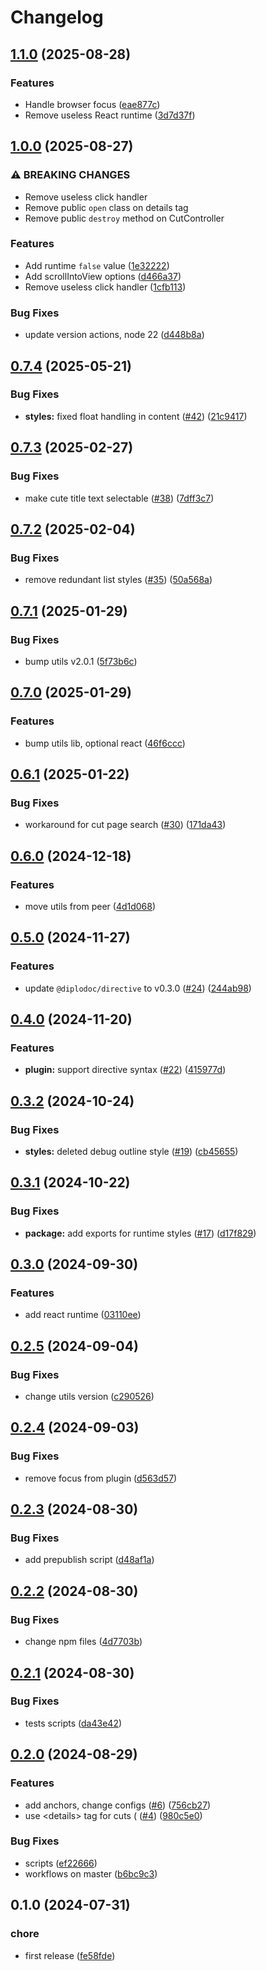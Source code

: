 # Changelog

## [1.1.0](https://github.com/diplodoc-platform/cut-extension/compare/v1.0.0...v1.1.0) (2025-08-28)


### Features

* Handle browser focus ([eae877c](https://github.com/diplodoc-platform/cut-extension/commit/eae877c1e81429b18aa0c9d67199b2aeb4c98b95))
* Remove useless React runtime ([3d7d37f](https://github.com/diplodoc-platform/cut-extension/commit/3d7d37f39dd082116a267760fb52a74cea5c8c10))

## [1.0.0](https://github.com/diplodoc-platform/cut-extension/compare/v0.7.4...v0.8.0) (2025-08-27)

### ⚠ BREAKING CHANGES

- Remove useless click handler
- Remove public `open` class on details tag
- Remove public `destroy` method on CutController

### Features

- Add runtime `false` value ([1e32222](https://github.com/diplodoc-platform/cut-extension/commit/1e322226851751b1e9cca3fe8aa0f7e49a6cbda9))
- Add scrollIntoView options ([d466a37](https://github.com/diplodoc-platform/cut-extension/commit/d466a3752860f08d9b01fd98acb04a6b7062290f))
- Remove useless click handler ([1cfb113](https://github.com/diplodoc-platform/cut-extension/commit/1cfb113913cd19ab9e14b078be9caec3cf863e1d))

### Bug Fixes

- update version actions, node 22 ([d448b8a](https://github.com/diplodoc-platform/cut-extension/commit/d448b8a94bde7fa70dcaf4038f155a07ba1f88e8))

## [0.7.4](https://github.com/diplodoc-platform/cut-extension/compare/v0.7.3...v0.7.4) (2025-05-21)

### Bug Fixes

- **styles:** fixed float handling in content ([#42](https://github.com/diplodoc-platform/cut-extension/issues/42)) ([21c9417](https://github.com/diplodoc-platform/cut-extension/commit/21c941702f12970b0e5d75e4ba3207d4bf31def6))

## [0.7.3](https://github.com/diplodoc-platform/cut-extension/compare/v0.7.2...v0.7.3) (2025-02-27)

### Bug Fixes

- make cute title text selectable ([#38](https://github.com/diplodoc-platform/cut-extension/issues/38)) ([7dff3c7](https://github.com/diplodoc-platform/cut-extension/commit/7dff3c7e8175d3888c1c0f880e3b5c9286866ee4))

## [0.7.2](https://github.com/diplodoc-platform/cut-extension/compare/v0.7.1...v0.7.2) (2025-02-04)

### Bug Fixes

- remove redundant list styles ([#35](https://github.com/diplodoc-platform/cut-extension/issues/35)) ([50a568a](https://github.com/diplodoc-platform/cut-extension/commit/50a568af8bdb7e0f92b0e5af164e58ba8ebc930e))

## [0.7.1](https://github.com/diplodoc-platform/cut-extension/compare/v0.7.0...v0.7.1) (2025-01-29)

### Bug Fixes

- bump utils v2.0.1 ([5f73b6c](https://github.com/diplodoc-platform/cut-extension/commit/5f73b6cd9f88e6b7db80ca100ab4f5b67fbed769))

## [0.7.0](https://github.com/diplodoc-platform/cut-extension/compare/v0.6.1...v0.7.0) (2025-01-29)

### Features

- bump utils lib, optional react ([46f6ccc](https://github.com/diplodoc-platform/cut-extension/commit/46f6cccc7a817205feab1e2564af0130d6f87252))

## [0.6.1](https://github.com/diplodoc-platform/cut-extension/compare/v0.6.0...v0.6.1) (2025-01-22)

### Bug Fixes

- workaround for cut page search ([#30](https://github.com/diplodoc-platform/cut-extension/issues/30)) ([171da43](https://github.com/diplodoc-platform/cut-extension/commit/171da43b970d08afde5411a602ab11fba4bc76ac))

## [0.6.0](https://github.com/diplodoc-platform/cut-extension/compare/v0.5.0...v0.6.0) (2024-12-18)

### Features

- move utils from peer ([4d1d068](https://github.com/diplodoc-platform/cut-extension/commit/4d1d0689a42082984f98df05b2a6153f0f7a3b33))

## [0.5.0](https://github.com/diplodoc-platform/cut-extension/compare/v0.4.0...v0.5.0) (2024-11-27)

### Features

- update `@diplodoc/directive` to v0.3.0 ([#24](https://github.com/diplodoc-platform/cut-extension/issues/24)) ([244ab98](https://github.com/diplodoc-platform/cut-extension/commit/244ab98e68ec167eb3cae1568d80bea1c4ccc68f))

## [0.4.0](https://github.com/diplodoc-platform/cut-extension/compare/v0.3.2...v0.4.0) (2024-11-20)

### Features

- **plugin:** support directive syntax ([#22](https://github.com/diplodoc-platform/cut-extension/issues/22)) ([415977d](https://github.com/diplodoc-platform/cut-extension/commit/415977d61e2cc6d99c7709d8caca36d094743202))

## [0.3.2](https://github.com/diplodoc-platform/cut-extension/compare/v0.3.1...v0.3.2) (2024-10-24)

### Bug Fixes

- **styles:** deleted debug outline style ([#19](https://github.com/diplodoc-platform/cut-extension/issues/19)) ([cb45655](https://github.com/diplodoc-platform/cut-extension/commit/cb456554fb43637e04bc01f15339fae6e66e1e21))

## [0.3.1](https://github.com/diplodoc-platform/cut-extension/compare/v0.3.0...v0.3.1) (2024-10-22)

### Bug Fixes

- **package:** add exports for runtime styles ([#17](https://github.com/diplodoc-platform/cut-extension/issues/17)) ([d17f829](https://github.com/diplodoc-platform/cut-extension/commit/d17f829f78e2ddb34d38de3a8bb535f349fd2014))

## [0.3.0](https://github.com/diplodoc-platform/cut-extension/compare/v0.2.5...v0.3.0) (2024-09-30)

### Features

- add react runtime ([03110ee](https://github.com/diplodoc-platform/cut-extension/commit/03110eed6c80d7da0eee7919d222d86b391b9b9c))

## [0.2.5](https://github.com/diplodoc-platform/cut-extension/compare/v0.2.4...v0.2.5) (2024-09-04)

### Bug Fixes

- change utils version ([c290526](https://github.com/diplodoc-platform/cut-extension/commit/c290526b22ff3999e25a3fd517096f1bed371389))

## [0.2.4](https://github.com/diplodoc-platform/cut-extension/compare/v0.2.3...v0.2.4) (2024-09-03)

### Bug Fixes

- remove focus from plugin ([d563d57](https://github.com/diplodoc-platform/cut-extension/commit/d563d57f2721eb21d662b72eaeb9a0c031bf5c73))

## [0.2.3](https://github.com/diplodoc-platform/cut-extension/compare/v0.2.2...v0.2.3) (2024-08-30)

### Bug Fixes

- add prepublish script ([d48af1a](https://github.com/diplodoc-platform/cut-extension/commit/d48af1adf530132f8084c34e551c412bdafa7fac))

## [0.2.2](https://github.com/diplodoc-platform/cut-extension/compare/v0.2.1...v0.2.2) (2024-08-30)

### Bug Fixes

- change npm files ([4d7703b](https://github.com/diplodoc-platform/cut-extension/commit/4d7703b38e453c4a44036f4cae67b437622925e8))

## [0.2.1](https://github.com/diplodoc-platform/cut-extension/compare/v0.2.0...v0.2.1) (2024-08-30)

### Bug Fixes

- tests scripts ([da43e42](https://github.com/diplodoc-platform/cut-extension/commit/da43e42bb58b6a36e9ab1a2c9d1ba50849467ebe))

## [0.2.0](https://github.com/diplodoc-platform/cut-extension/compare/v0.1.0...v0.2.0) (2024-08-29)

### Features

- add anchors, change configs ([#6](https://github.com/diplodoc-platform/cut-extension/issues/6)) ([756cb27](https://github.com/diplodoc-platform/cut-extension/commit/756cb277617e4100dd2201bf2a00f26600a9bd03))
- use &lt;details&gt; tag for cuts ( ([#4](https://github.com/diplodoc-platform/cut-extension/issues/4)) ([980c5e0](https://github.com/diplodoc-platform/cut-extension/commit/980c5e0458e376848a653bd8d865279bc2f7b2f7))

### Bug Fixes

- scripts ([ef22666](https://github.com/diplodoc-platform/cut-extension/commit/ef22666e1dc185119a8de98b55fdc1f2e756d61e))
- workflows on master ([b6bc9c3](https://github.com/diplodoc-platform/cut-extension/commit/b6bc9c3c40d4c218dafeef5475435226746e11cf))

## 0.1.0 (2024-07-31)

### chore

- first release ([fe58fde](https://github.com/diplodoc-platform/cut-extension/commit/fe58fde388ec5ebd8dbe4de28086ab951da62a4a))
